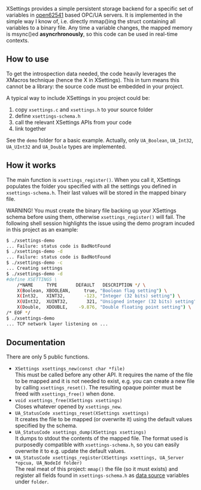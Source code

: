 XSettings provides a simple persistent storage backend for a specific
set of variables in [open62541](https://github.com/open62541/open62541)
based OPC/UA servers. It is implemented in the simple way I know of,
i.e. directly mmap()ing the struct containing all variables to a binary
file. Any time a variable changes, the mapped memory is msync()ed
**asyncrhronously**, so this code can be used in real-time contexts.

How to use
----------

To get the introspection data needed, the code heavily leverages the
XMacros technique (hence the X in XSettings). This in turn means this
cannot be a library: the source code must be embedded in your project.

A typical way to include XSettings in you project could be:

1. copy `xsettings.c` and `xsettings.h` to your source folder
2. define `xsettings-schema.h`
3. call the relevant XSettings APIs from your code
4. link together

See the `demo` folder for a basic example. Actually, only `UA_Boolean`,
`UA_Int32`, `UA_UInt32` and `UA_Double` types are implemented.

How it works
------------

The main function is `xsettings_register()`. When you call it, XSettings
populates the folder you specified with all the settings you defined in
`xsettings-schema.h`. Their last values will be stored in the mapped
binary file.

WARNING! You must create the binary file backing up your XSettings
schema before using them, otherwise `xsettings_register()` will fail.
The following shell session highlights the issue using the demo program
incuded in this project as an example:

```sh
$ ./xsettings-demo
... Failure: status code is BadNotFound
$ ./xsettings-demo -d
... Failure: status code is BadNotFound
$ ./xsettings-demo -c
... Creating settings
$ ./xsettings-demo -d
#define XSETTINGS \
    /*NAME     TYPE       DEFAULT   DESCRIPTION */ \
    X(Boolean, XBOOLEAN,     true, "Boolean flag setting") \
    X(Int32,   XINT32,       -123, "Integer (32 bits) setting") \
    X(UInt32,  XUINT32,       321, "Unsigned integer (32 bits) setting") \
    X(Double,  XDOUBLE,    -9.876, "Double floating point setting") \
/* EOF */
$ ./xsettings-demo
... TCP network layer listening on ...
```

Documentation
-------------

There are only 5 public functions.

- `XSettings xsettings_new(const char *file)`<br>
  This must be called before any other API. It requires the name of the
  file to be mapped and it is not needed to exist, e.g. you can create a
  new file by calling `xsettings_reset()`. The resulting opaque pointer
  must be freed with `xsettings_free()` when done.
- `void xsettings_free(XSettings xsettings)`<br>
  Closes whatever opened by `xsettings_new`.
- `UA_StatusCode xsettings_reset(XSettings xsettings)`<br>
  It creates the file to be mapped (or overwrite it) using the default
  values specified by the schema.
- `UA_StatusCode xsettings_dump(XSettings xsettings)`<br>
  It dumps to stdout the contents of the mapped file. The format used is
  purposedly compatible with `xsettings-schema.h`, so you can easily
  overwrite it to e.g. update the default values.
- `UA_StatusCode xsettings_register(XSettings xsettings, UA_Server *opcua, UA_NodeId folder)`<br>
  The real meat of this project: `mmap()` the file (so it must exists)
  and register all fields found in `xsettings-schema.h` as
  [data source](https://www.open62541.org/doc/1.3/server.html#data-source-callback)
  variables under `folder`.
